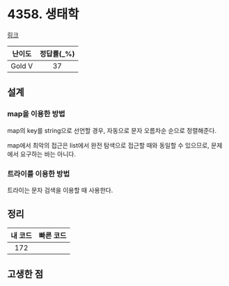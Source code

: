 # 4358. 생태학

[링크](https://www.acmicpc.net/problem/4358)

| 난이도 | 정답률(\_%) |
| :----: | :---------: |
| Gold V |     37      |

## 설계

### map을 이용한 방법

map의 key를 string으로 선언할 경우, 자동으로 문자 오름차순 순으로 정렬해준다.

map에서 최악의 접근은 list에서 완전 탐색으로 접근할 때와 동일할 수 있으므로, 문제에서 요구하는 바는 아니다.

### 트라이를 이용한 방법

트라이는 문자 검색을 이용할 때 사용한다.

## 정리

| 내 코드 | 빠른 코드 |
| :-----: | :-------: |
|   172   |           |

## 고생한 점
